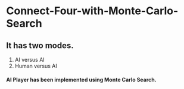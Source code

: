 # Connect-Four-with-Monte-Carlo-Search
## It has two modes.
   1. AI versus AI
   2. Human versus AI
   #### AI Player has been implemented using Monte Carlo Search.
